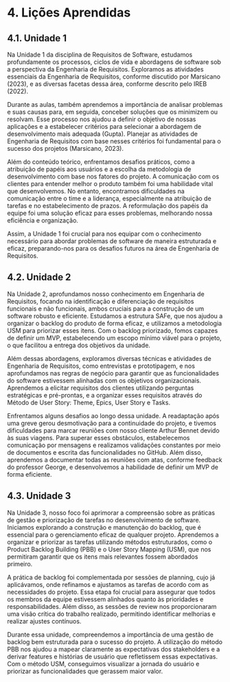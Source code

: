 # 4. Lições Aprendidas

## 4.1. Unidade 1
Na Unidade 1 da disciplina de Requisitos de Software, estudamos profundamente os processos, ciclos de vida e abordagens de software sob a perspectiva da Engenharia de Requisitos. Exploramos as atividades essenciais da Engenharia de Requisitos, conforme discutido por Marsicano (2023), e as diversas facetas dessa área, conforme descrito pelo IREB (2022).

Durante as aulas, também aprendemos a importância de analisar problemas e suas causas para, em seguida, conceber soluções que os minimizem ou resolvam. Esse processo nos ajudou a definir o objetivo de nossas aplicações e a estabelecer critérios para selecionar a abordagem de desenvolvimento mais adequada (Gupta). Planejar as atividades de Engenharia de Requisitos com base nesses critérios foi fundamental para o sucesso dos projetos (Marsicano, 2023).

Além do conteúdo teórico, enfrentamos desafios práticos, como a atribuição de papéis aos usuários e a escolha da metodologia de desenvolvimento com base nos fatores do projeto. A comunicação com os clientes para entender melhor o produto também foi uma habilidade vital que desenvolvemos. No entanto, encontramos dificuldades na comunicação entre o time e a liderança, especialmente na atribuição de tarefas e no estabelecimento de prazos. A reformulação dos papéis da equipe foi uma solução eficaz para esses problemas, melhorando nossa eficiência e organização.

Assim, a Unidade 1 foi crucial para nos equipar com o conhecimento necessário para abordar problemas de software de maneira estruturada e eficaz, preparando-nos para os desafios futuros na área de Engenharia de Requisitos.

## 4.2. Unidade 2
Na Unidade 2, aprofundamos nosso conhecimento em Engenharia de Requisitos, focando na identificação e diferenciação de requisitos funcionais e não funcionais, ambos cruciais para a construção de um software robusto e eficiente. Estudamos a estrutura SAFe, que nos ajudou a organizar o backlog do produto de forma eficaz, e utilizamos a metodologia USM para priorizar esses itens. Com o backlog priorizado, fomos capazes de definir um MVP, estabelecendo um escopo mínimo viável para o projeto, o que facilitou a entrega dos objetivos da unidade.

Além dessas abordagens, exploramos diversas técnicas e atividades de Engenharia de Requisitos, como entrevistas e prototipagem, e nos aprofundamos nas regras de negócio para garantir que as funcionalidades do software estivessem alinhadas com os objetivos organizacionais. Aprendemos a elicitar requisitos dos clientes utilizando perguntas estratégicas e pré-prontas, e a organizar esses requisitos através do Método de User Story: Theme, Epics, User Story e Tasks.

Enfrentamos alguns desafios ao longo dessa unidade. A readaptação após uma greve gerou desmotivação para a continuidade do projeto, e tivemos dificuldades para marcar reuniões com nosso cliente Arthur Bennet devido às suas viagens. Para superar esses obstáculos, estabelecemos comunicação por mensagens e realizamos validações constantes por meio de documentos e escrita das funcionalidades no GitHub. Além disso, aprendemos a documentar todas as reuniões com atas, conforme feedback do professor George, e desenvolvemos a habilidade de definir um MVP de forma eficiente.

## 4.3. Unidade 3

Na Unidade 3, nosso foco foi aprimorar a compreensão sobre as práticas de gestão e priorização de tarefas no desenvolvimento de software. Iniciamos explorando a construção e manutenção do backlog, que é essencial para o gerenciamento eficaz de qualquer projeto. Aprendemos a organizar e priorizar as tarefas utilizando métodos estruturados, como o Product Backlog Building (PBB) e o User Story Mapping (USM), que nos permitiram garantir que os itens mais relevantes fossem abordados primeiro.

A prática de backlog foi complementada por sessões de planning, cujo já aplicávamos, onde refinamos e ajustamos as tarefas de acordo com as necessidades do projeto. Essa etapa foi crucial para assegurar que todos os membros da equipe estivessem alinhados quanto às prioridades e responsabilidades. Além disso, as sessões de review nos proporcionaram uma visão crítica do trabalho realizado, permitindo identificar melhorias e realizar ajustes contínuos.

Durante essa unidade, compreendemos a importância de uma gestão de backlog bem estruturada para o sucesso do projeto. A utilização do método PBB nos ajudou a mapear claramente as expectativas dos stakeholders e a derivar features e histórias de usuário que refletissem essas expectativas. Com o método USM, conseguimos visualizar a jornada do usuário e priorizar as funcionalidades que gerassem maior valor.

